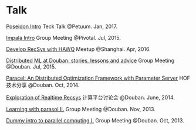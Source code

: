 Talk
====
[Poseidon Intro](http://xunzhangthu.org/talk/poseidon_intro.pdf) Teck Talk @Petuum. Jan, 2017.

[Impala Intro](http://xunzhangthu.org/talk/impala_intro.pdf) Group Meeting @Pivotal. Jul, 2015.

[Develop RecSys with HAWQ](http://xunzhangthu.org/talk/Develop_RecSys_with_HAWQ.pdf) Meetup @Shanghai. Apr, 2016.

[Distributed ML at Douban: stories, lessons and advice](http://xunzhangthu.org/talk/distributed_ml_douban.pdf) Group Meeting @Douban. Jul, 2015.

[Paracel: An Distributed Optimization Framework with Parameter Server](http://xunzhangthu.org/talk/learning_with_paracel/content.html) HOF技术分享 @Douban. Oct, 2014.

[Exploration of Realtime Recsys](http://xunzhangthu.org/talk/realtime_recsys_plato/index.html) 计算平台讨论会 @Douban. June, 2014.

[Learning with parasol II.](http://xunzhangthu.org/talk/learning_with_parasol/series2.html) Group Meeting @Douban. Nov, 2013.

[Dummy intro to parallel computing I.](http://xunzhangthu.org/talk/intro_parallel_computing/series1.html) Group Meeting @Douban. Oct, 2013.
